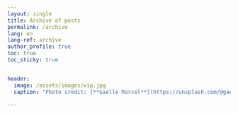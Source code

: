 ```yaml
---
layout: single
title: Archive of posts
permalink: /archive
lang: en
lang-ref: archive
author_profile: true
toc: true
toc_sticky: true


header:
  image: /assets/images/wip.jpg
  caption: "Photo credit: [**Gaelle Marcel**](https://unsplash.com/@gaellemarcel?utm_source=unsplash&utm_medium=referral&utm_content=creditCopyText) on [**Unsplash**](http://unsplash.com/)"

---
```

